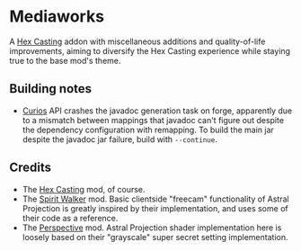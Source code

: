 # Mediaworks

A [Hex Casting](https://github.com/gamma-delta/HexMod) addon with miscellaneous additions and quality-of-life
improvements, aiming to diversify the Hex Casting experience while staying true to the base mod's theme.

## Building notes

- [Curios](https://github.com/TheIllusiveC4/Curios) API crashes the javadoc generation task on forge, apparently due to
  a mismatch between mappings that javadoc can't figure out despite the dependency configuration with remapping. To
  build the main jar despite the javadoc jar failure, build with `--continue`.

## Credits

- The [Hex Casting](https://github.com/gamma-delta/HexMod) mod, of course.
- The [Spirit Walker](https://github.com/BasiqueEvangelist/SpiritWalker) mod. Basic clientside "freecam" functionality
  of Astral Projection is greatly inspired by their implementation, and uses some of their code as a reference.
- The [Perspective](https://github.com/MCLegoMan/Perspective) mod. Astral Projection shader implementation here is
  loosely based on their "grayscale" super secret setting implementation.

